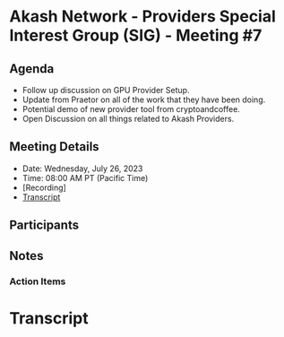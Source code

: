 
 # Akash Network - Providers Special Interest Group (SIG) - Meeting #7

## Agenda

- Follow up discussion on GPU Provider Setup.
- Update from Praetor on all of the work that they have been doing.
- Potential demo of new provider tool from cryptoandcoffee. 
- Open Discussion on all things related to Akash Providers. 


## Meeting Details

- Date: Wednesday, July 26, 2023
- Time: 08:00 AM PT (Pacific Time)
- [Recording]
- [Transcript](#transcript)

## Participants




## Notes





### Action Items



# **Transcript**
